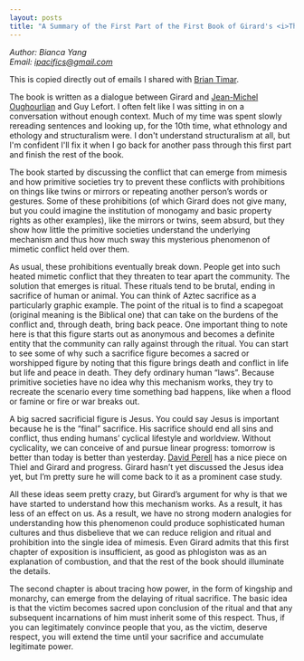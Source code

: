 ```yaml
---
layout: posts
title: "A Summary of the First Part of the First Book of Girard's <i>Things Hidden Since the Foundation of the World</i>"
---
```

*Author: Bianca Yang*<br>
*Email: <a href="mailto:ipacifics@gmail.com?subject=Hello from the XDRT Blog">ipacifics@gmail.com</a>*<br>

This is copied directly out of emails I shared with
[Brian Timar](https://www.briantimar.com).

The book is written as a dialogue between Girard and
[Jean-Michel Oughourlian](https://en.wikipedia.org/wiki/Jean-Michel_Oughourlian)
and Guy Lefort. I often felt like I was sitting in on a conversation without
enough context. Much of my time was spent slowly rereading sentences and
looking up, for the 10th time, what ethnology and ethology and structuralism
were. I don't understand structuralism at all, but I'm confident I'll fix it
when I go back for another pass through this first part and finish the rest
of the book.

The book started by discussing the conflict that can emerge from mimesis and
how primitive societies try to prevent these conflicts with prohibitions on
things like twins or mirrors or repeating another person’s words or gestures.
Some of these prohibitions (of which Girard does not give many, but you could
imagine the institution of monogamy and basic property rights as other
examples), like the mirrors or twins, seem absurd, but they show how little
the primitive societies understand the underlying mechanism and thus how much
sway this mysterious phenomenon of mimetic conflict held over them.

As usual, these prohibitions eventually break down. People get into such
heated mimetic conflict that they threaten to tear apart the community. The
solution that emerges is ritual. These rituals tend to be brutal, ending in
sacrifice of human or animal. You can think of Aztec sacrifice as a
particularly graphic example. The point of the ritual is to find a scapegoat
(original meaning is the Biblical one) that can take on the burdens of the
conflict and, through death, bring back peace. One important thing to note
here is that this figure starts out as anonymous and becomes a definite
entity that the community can rally against through the ritual. You can start
to see some of why such a sacrifice figure becomes a sacred or worshipped
figure by noting that this figure brings death and conflict in life but life
and peace in death. They defy ordinary human “laws”. Because primitive
societies have no idea why this mechanism works, they try to recreate the
scenario every time something bad happens, like when a flood or famine or
fire or war breaks out.

A big sacred sacrificial figure is Jesus. You could say Jesus is important
because he is the “final” sacrifice. His sacrifice should end all sins and
conflict, thus ending humans’ cyclical lifestyle and worldview. Without
cyclicality, we can conceive of and pursue linear progress: tomorrow is
better than today is better than yesterday.
[David Perell](https://www.perell.com/blog/peter-thiel) has a nice piece on
Thiel and Girard and progress. Girard hasn’t yet discussed the Jesus idea
yet, but I’m pretty sure he will come back to it as a prominent case study.

All these ideas seem pretty crazy, but Girard’s argument for why is that we
have started to understand how this mechanism works. As a result, it has less
of an effect on us. As a result, we have no strong modern analogies for
understanding how this phenomenon could produce sophisticated human cultures
and thus disbelieve that we can reduce religion and ritual and prohibition
into the single idea of mimesis. Even Girard admits that this first chapter
of exposition is insufficient, as good as phlogiston was as an explanation of
combustion, and that the rest of the book should illuminate the details.

The second chapter is about tracing how power, in the form of kingship and
monarchy, can emerge from the delaying of ritual sacrifice. The basic idea is
that the victim becomes sacred upon conclusion of the ritual and that any
subsequent incarnations of him must inherit some of this respect. Thus, if
you can legitimately convince people that you, as the victim, deserve respect,
you will extend the time until your sacrifice and accumulate legitimate power.
